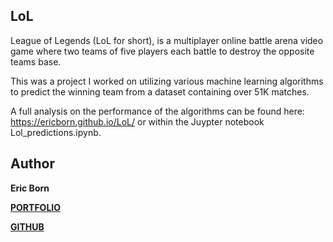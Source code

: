## LoL

League of Legends (LoL for short), is a multiplayer online battle arena video game where two teams of five players each battle to destroy the opposite teams base.

This was a project I worked on utilizing various machine learning algorithms to predict the winning team from a dataset containing over 51K matches.

A full analysis on the performance of the algorithms can be found here: https://ericborn.github.io/LoL/ or within the Juypter notebook Lol_predictions.ipynb.

## Author
**Eric Born**

[**PORTFOLIO**](https://ericborn.github.io)

[**GITHUB**](https://github.com/ericborn)
